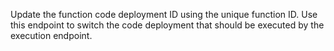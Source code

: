 Update the function code deployment ID using the unique function ID. Use this endpoint to switch the code deployment that should be executed by the execution endpoint.
